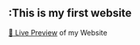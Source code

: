## :This is my first website

[:link: Live Preview](https://kabeeryounus.github.io/Demo-Website/) of my Website
